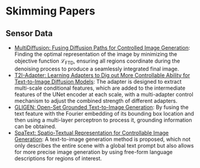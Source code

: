 # Skimming Papers
## Sensor Data
- [MultiDiffusion: Fusing Diffusion Paths for Controlled Image Generation](MultiDiffusion.md): Finding the optimal representation of the image by minimizing the objective function $\mathcal{L}_{\mathrm{FTD}}$, ensuring all regions coordinate during the denoising process to produce a seamlessly integrated final image.
- [T2I-Adapter: Learning Adapters to Dig out More Controllable Ability for Text-to-Image Diffusion Models](T2I-Adapter.md): The adapter is designed to extract multi-scale conditional features, which are added to the intermediate features of the UNet encoder at each scale, with a multi-adapter control mechanism to adjust the combined strength of different adapters.
- [GLIGEN: Open-Set Grounded Text-to-Image Generation](GLIGEN.md): By fusing the text feature with the Fourier embedding of its bounding box location and then using a multi-layer perceptron to process it, grounding information can be obtained. 
- [SpaText: Spatio-Textual Representation for Controllable Image Generation](SpaText.md):  A text-to-image generation method is proposed, which not only describes the entire scene with a global text prompt but also allows for more precise image generation by using free-form language descriptions for regions of interest.
